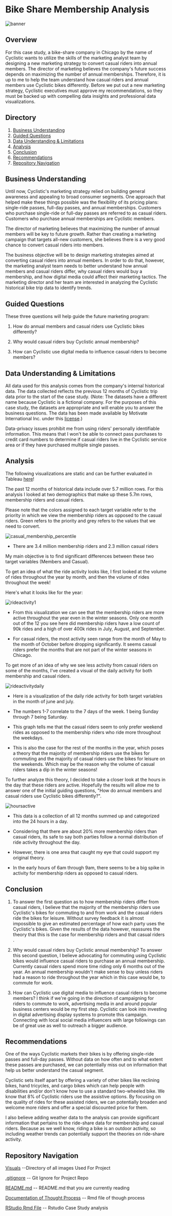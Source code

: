 # Bike Share Membership Analysis

![banner](Visuals/banner.png)

## Overview

For this case study, a bike-share company in Chicago by the name of Cyclistic wants to utilize the skills of the marketing analyst team by designing a new marketing strategy to convert casual riders into annual members. The director of marketing believes the company's future success depends on maximizing the number of annual memberships. Therefore, it is up to me to help the team understand how casual riders and annual members use Cyclistic bikes differently. Before we put out a new marketing strategy, Cyclistic executives must approve my recommendations, so they must be backed up with compelling data insights and professional data visualizations.

## Directory

1.  [Business Understanding](https://github.com/ayeejoeey/Bike-Share-Membership-Analysis#business-understanding)
2.  [Guided Questions](https://github.com/ayeejoeey/Bike-Share-Membership-Analysis#guided-questions)
3.  [Data Understanding & Limitations](https://github.com/ayeejoeey/Bike-Share-Membership-Analysis#data-understanding--limitations)
4.  [Analysis](https://github.com/ayeejoeey/Bike-Share-Membership-Analysis#analysis)
5.  [Conclusion](https://github.com/ayeejoeey/Bike-Share-Membership-Analysis#conclusion)
6.  [Recommendations](https://github.com/ayeejoeey/Bike-Share-Membership-Analysis#recommendations)
7.  [Repository Navigation](https://github.com/ayeejoeey/Bike-Share-Membership-Analysis/tree/main#repository-navigation)
## Business Understanding

Until now, Cyclistic's marketing strategy relied on building general awareness and appealing to broad consumer segments. One approach that helped make these things possible was the flexibility of its pricing plans: single-ride passes, full-day passes, and annual memberships. Customers who purchase single-ride or full-day passes are referred to as casual riders. Customers who purchase annual memberships are Cyclistic members.

The director of marketing believes that maximizing the number of annual members will be key to future growth. Rather than creating a marketing campaign that targets all-new customers, she believes there is a very good chance to convert casual riders into members.

The business objective will be to design marketing strategies aimed at converting casual riders into annual members. In order to do that, however, the marketing analyst team needs to better understand how annual members and casual riders differ, why casual riders would buy a membership, and how digital media could affect their marketing tactics. The marketing director and her team are interested in analyzing the Cyclistic historical bike trip data to identify trends.

## Guided Questions

These three questions will help guide the future marketing program:

1.  How do annual members and casual riders use Cyclistic bikes differently?

2.  Why would casual riders buy Cyclistic annual membership?

3.  How can Cyclistic use digital media to influence casual riders to become members?

## Data Understanding & Limitations

All data used for this analysis comes from the company's internal historical data. The data collected reflects the previous 12 months of Cyclistic trip data prior to the start of the case study. (Note: The datasets have a different name because Cyclistic is a fictional company. For the purposes of this case study, the datasets are appropriate and will enable you to answer the business questions. The data has been made available by Motivate International Inc. under this [license](https://ride.divvybikes.com/data-license-agreement).)

Data-privacy issues prohibit me from using riders' personally identifiable information. This means that I won't be able to connect pass purchases to credit card numbers to determine if casual riders live in the Cyclistic service area or if they have purchased multiple single passes.

## Analysis

The following visualizations are static and can be further evaluated in Tableau [here](https://public.tableau.com/authoring/Rideshare-Analysis_V2/Dashboard1#1)!

The past 12 months of historical data include over 5.7 million rows. For this analysis I looked at two demographics that make up these 5.7m rows, membership riders and casual riders.

Please note that the colors assigned to each target variable refer to the priority in which we view the membership riders as opposed to the casual riders. Green refers to the priority and grey refers to the values that we need to convert.

![casual_membership_percentile](Visuals/Membership_Casual%20Count%20(Percentage).png)

-   There are 3.4 million membership riders and 2.3 million casual riders

My main objective is to find significant differences between these two target variables (Members and Casual).

To get an idea of what the ride activity looks like, I first looked at the volume of rides throughout the year by month, and then the volume of rides throughout the week!

Here's what it looks like for the year:

![rideactivity1](Visuals/Count%20of%20Rides(Year).png)

-   From this visualization we can see that the membership riders are more active throughout the year even in the winter seasons. Only one month out of the 12 you see here did membership riders have a low count of 90k rides and a high of over 400k rides in July, August, and September.

-   For casual riders, the most activity seen range from the month of May to the month of October before dropping significantly. It seems casual riders prefer the months that are not part of the winter seasons in Chicago.

To get more of an idea of why we see less activity from casual riders on some of the months, I've created a visual of the daily activity for both membership and casual riders.

![rideactivitydaily](Visuals/Daily%20Ride%20Activity(June&July).png)

-   Here is a visualization of the daily ride activity for both target variables in the month of june and july.

-   The numbers 1-7 correlate to the 7 days of the week. 1 being Sunday through 7 being Saturday.

-   This graph tells me that the casual riders seem to only prefer weekend rides as opposed to the membership riders who ride more throughout the weekdays.

-   This is also the case for the rest of the months in the year, which poses a theory that the majority of membership riders use the bikes for commuting and the majority of casual riders use the bikes for leisure on the weekends. Which may be the reason why the volume of casual riders takes a dip in the winter seasons!

To further analyze this theory, I decided to take a closer look at the hours in the day that these riders are active. Hopefully the results will allow me to answer one of the initial guiding questions, "How do annual members and casual riders use Cyclistic bikes differently?".

![hoursactive](Visuals/Hour%20of%20Day%20Active.png)

-   This data is a collection of all 12 months summed up and categorized into the 24 hours in a day.

-   Considering that there are about 20% more membership riders than casual riders, its safe to say both parties follow a normal distribution of ride activity throughout the day.

-   However, there is one area that caught my eye that could support my original theory.

-   In the early hours of 6am through 9am, there seems to be a big spike in activity for membership riders as opposed to casual riders.

## Conclusion

1.  To answer the first question as to how membership riders differ from casual riders, I believe that the majority of the membership riders use Cyclistic's bikes for commuting to and from work and the casual riders ride the bikes for leisure. Without survey feedback it is almost impossible to give an estimated percentage of how each party uses the Cyclistic's bikes. Given the results of the data however, reassures the theory that this is the case for membership riders and that casual riders .

2.  Why would casual riders buy Cyclistic annual membership? To answer this second question, I believe advocating for commuting using Cyclistic bikes would influence casual riders to purchase an annual membership. Currently casual riders spend more time riding only 6 months out of the year. An annual membership wouldn't make sense to buy unless riders had a reason to ride throughout the year which in this case would be, to commute for work.

3.  How can Cyclistic use digital media to influence casual riders to become members? I think if we're going in the direction of campaigning for riders to commute to work, advertising media in and around popular business centers would be my first step. Cyclistic can look into investing in digital advertising display systems to promote this campaign. Connecting with local social media influencers with large followings can be of great use as well to outreach a bigger audience.

## Recommendations

One of the ways Cyclistic markets their bikes is by offering single-ride passes and full-day passes. Without data on how often and to what extent these passes are purchased, we can potentially miss out on information that help us better understand the casual segment.

Cyclistic sets itself apart by offering a variety of other bikes like reclining bikes, hand tricycles, and cargo bikes which can help people with disabilities and/or don't know how to use a standard two-wheeled bike. We know that 8% of Cyclistic riders use the assistive options. By focusing on the quality of rides for these assisted riders, we can potentially broaden and welcome more riders and offer a special discounted price for them.

I also believe adding weather data to the analysis can provide significant information that pertains to the ride-share data for membership and casual riders. Because as we well know, riding a bike is an outdoor activity, so including weather trends can potentially support the theories on ride-share activity.

## Repository Navigation 

[Visuals](https://github.com/ayeejoeey/Bike-Share-Membership-Analysis/tree/main/Visuals) --Directory of all images Used For Project 

[.gitignore](https://github.com/ayeejoeey/Bike-Share-Membership-Analysis/blob/main/.gitignore) -- Git Ignore for Project Repo

[README.md](https://github.com/ayeejoeey/Bike-Share-Membership-Analysis/blob/main/README.md) -- README.md that you are currently reading 

[Documentation of Thought Process](https://github.com/ayeejoeey/Bike-Share-Membership-Analysis/blob/main/Documenting-my-steps.Rmd) -- Rmd file of though process 

[RStudio Rmd File](https://github.com/ayeejoeey/Bike-Share-Membership-Analysis/blob/main/R_workbook_BikeShare.Rmd) -- Rstudio Case Study analysis 
